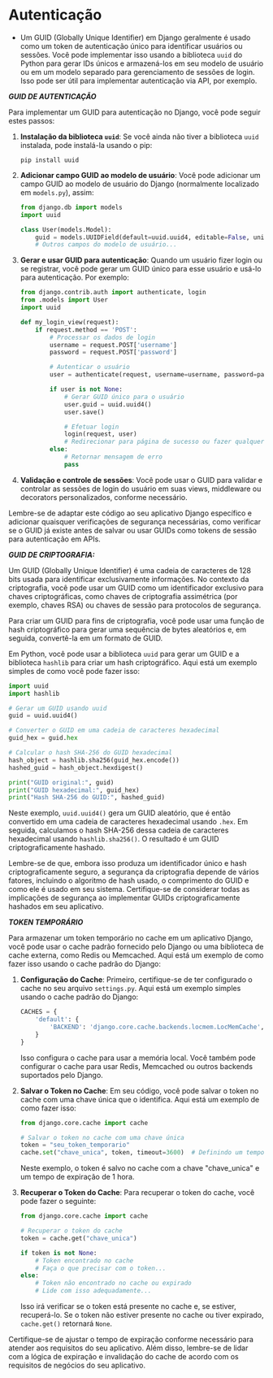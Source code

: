 # Autenticação

* Um GUID (Globally Unique Identifier) em Django geralmente é usado como um token de autenticação único para identificar usuários ou sessões. Você pode implementar isso usando a biblioteca `uuid` do Python para gerar IDs únicos e armazená-los em seu modelo de usuário ou em um modelo separado para gerenciamento de sessões de login. Isso pode ser útil para implementar autenticação via API, por exemplo.

_**GUID DE AUTENTICAÇÃO**_

Para implementar um GUID para autenticação no Django, você pode seguir estes passos:

1.  **Instalação da biblioteca `uuid`**: Se você ainda não tiver a biblioteca `uuid` instalada, pode instalá-la usando o pip:

    ```
    pip install uuid
    ```
2.  **Adicionar campo GUID ao modelo de usuário**: Você pode adicionar um campo GUID ao modelo de usuário do Django (normalmente localizado em `models.py`), assim:

    ```python
    from django.db import models
    import uuid

    class User(models.Model):
        guid = models.UUIDField(default=uuid.uuid4, editable=False, unique=True)
        # Outros campos do modelo de usuário...
    ```
3.  **Gerar e usar GUID para autenticação**: Quando um usuário fizer login ou se registrar, você pode gerar um GUID único para esse usuário e usá-lo para autenticação. Por exemplo:

    ```python
    from django.contrib.auth import authenticate, login
    from .models import User
    import uuid

    def my_login_view(request):
        if request.method == 'POST':
            # Processar os dados de login
            username = request.POST['username']
            password = request.POST['password']

            # Autenticar o usuário
            user = authenticate(request, username=username, password=password)

            if user is not None:
                # Gerar GUID único para o usuário
                user.guid = uuid.uuid4()
                user.save()

                # Efetuar login
                login(request, user)
                # Redirecionar para página de sucesso ou fazer qualquer outra coisa
            else:
                # Retornar mensagem de erro
                pass
    ```
4. **Validação e controle de sessões**: Você pode usar o GUID para validar e controlar as sessões de login do usuário em suas views, middleware ou decorators personalizados, conforme necessário.

Lembre-se de adaptar este código ao seu aplicativo Django específico e adicionar quaisquer verificações de segurança necessárias, como verificar se o GUID já existe antes de salvar ou usar GUIDs como tokens de sessão para autenticação em APIs.



_**GUID DE CRIPTOGRAFIA:**_

Um GUID (Globally Unique Identifier) é uma cadeia de caracteres de 128 bits usada para identificar exclusivamente informações. No contexto da criptografia, você pode usar um GUID como um identificador exclusivo para chaves criptográficas, como chaves de criptografia assimétrica (por exemplo, chaves RSA) ou chaves de sessão para protocolos de segurança.

Para criar um GUID para fins de criptografia, você pode usar uma função de hash criptográfico para gerar uma sequência de bytes aleatórios e, em seguida, convertê-la em um formato de GUID.

Em Python, você pode usar a biblioteca `uuid` para gerar um GUID e a biblioteca `hashlib` para criar um hash criptográfico. Aqui está um exemplo simples de como você pode fazer isso:

```python
import uuid
import hashlib

# Gerar um GUID usando uuid
guid = uuid.uuid4()

# Converter o GUID em uma cadeia de caracteres hexadecimal
guid_hex = guid.hex

# Calcular o hash SHA-256 do GUID hexadecimal
hash_object = hashlib.sha256(guid_hex.encode())
hashed_guid = hash_object.hexdigest()

print("GUID original:", guid)
print("GUID hexadecimal:", guid_hex)
print("Hash SHA-256 do GUID:", hashed_guid)
```

Neste exemplo, `uuid.uuid4()` gera um GUID aleatório, que é então convertido em uma cadeia de caracteres hexadecimal usando `.hex`. Em seguida, calculamos o hash SHA-256 dessa cadeia de caracteres hexadecimal usando `hashlib.sha256()`. O resultado é um GUID criptograficamente hashado.

Lembre-se de que, embora isso produza um identificador único e hash criptograficamente seguro, a segurança da criptografia depende de vários fatores, incluindo o algoritmo de hash usado, o comprimento do GUID e como ele é usado em seu sistema. Certifique-se de considerar todas as implicações de segurança ao implementar GUIDs criptograficamente hashados em seu aplicativo.



_**TOKEN TEMPORÁRIO**_

Para armazenar um token temporário no cache em um aplicativo Django, você pode usar o cache padrão fornecido pelo Django ou uma biblioteca de cache externa, como Redis ou Memcached. Aqui está um exemplo de como fazer isso usando o cache padrão do Django:

1.  **Configuração do Cache**: Primeiro, certifique-se de ter configurado o cache no seu arquivo `settings.py`. Aqui está um exemplo simples usando o cache padrão do Django:

    ```python
    CACHES = {
        'default': {
            'BACKEND': 'django.core.cache.backends.locmem.LocMemCache',
        }
    }
    ```

    Isso configura o cache para usar a memória local. Você também pode configurar o cache para usar Redis, Memcached ou outros backends suportados pelo Django.
2.  **Salvar o Token no Cache**: Em seu código, você pode salvar o token no cache com uma chave única que o identifica. Aqui está um exemplo de como fazer isso:

    ```python
    from django.core.cache import cache

    # Salvar o token no cache com uma chave única
    token = "seu_token_temporario"
    cache.set("chave_unica", token, timeout=3600)  # Definindo um tempo de expiração de 1 hora (3600 segundos)
    ```

    Neste exemplo, o token é salvo no cache com a chave "chave\_unica" e um tempo de expiração de 1 hora.
3.  **Recuperar o Token do Cache**: Para recuperar o token do cache, você pode fazer o seguinte:

    ```python
    from django.core.cache import cache

    # Recuperar o token do cache
    token = cache.get("chave_unica")

    if token is not None:
        # Token encontrado no cache
        # Faça o que precisar com o token...
    else:
        # Token não encontrado no cache ou expirado
        # Lide com isso adequadamente...
    ```

    Isso irá verificar se o token está presente no cache e, se estiver, recuperá-lo. Se o token não estiver presente no cache ou tiver expirado, `cache.get()` retornará `None`.

Certifique-se de ajustar o tempo de expiração conforme necessário para atender aos requisitos do seu aplicativo. Além disso, lembre-se de lidar com a lógica de expiração e invalidação do cache de acordo com os requisitos de negócios do seu aplicativo.
